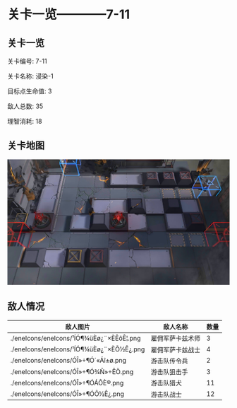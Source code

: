 # 关卡一览————7-11


## 关卡一览

关卡编号: 7-11

关卡名称: 浸染-1

目标点生命值: 3

敌人总数: 35

理智消耗: 18


## 关卡地图
![7-11](./oprMap/7-11.png)

## 敌人情况

| 敌人图片 | 敌人名称 | 数量  |
|---------|-----|-----|
| ./eneIcons/eneIcons/¹ÍÓ¶¾üÈø¿¨×ÈÊõÊ¦.png| 雇佣军萨卡兹术师  |   3  |
| ./eneIcons/eneIcons/¹ÍÓ¶¾üÈø¿¨×ÈÕ½Ê¿.png| 雇佣军萨卡兹战士  |   4  |
| ./eneIcons/eneIcons/ÓÎ»÷¶Ó´«Áî±ø.png| 游击队传令兵  |   2  |
| ./eneIcons/eneIcons/ÓÎ»÷¶Ó¾Ñ»÷ÊÖ.png| 游击队狙击手  |   3  |
| ./eneIcons/eneIcons/ÓÎ»÷¶ÓÁÔÈ®.png| 游击队猎犬  |   11  |
| ./eneIcons/eneIcons/ÓÎ»÷¶ÓÕ½Ê¿.png| 游击队战士  |   12  |
